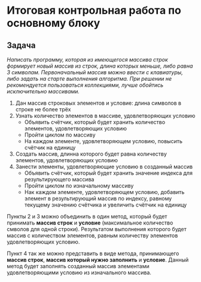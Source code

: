 # Итоговая контрольная работа по основному блоку

## Задача 

_Написать программу, которая из имеющегося массива строк формирует новый массив из строк, длина которых меньше, либо равна 3 символам. Первоначальный массив можно ввести с клавиатуры, либо задать на старте выполнения алгоритма. При решении не рекомендуется пользоваться коллекциями, лучше обойтись исключительно массивами._


1. Дан массив строковых элементов и условие: длина символов в строке не более трёх
2. Узнать количество элементов в массиве, удовлетворяющих условию
    * Объявить счётчик, который будет хранить количество элементов, удовлетворяющих условию
    * Пройти циклом по массиву
    * На каждом элементе, удовлетворяющем условию, повысить счётчик на единицу
3. Создать массив, длинна которого будет равна количеству элементов, удовлетворяющих условию
4. Занести элементы, удовлетворяющие условию в созданный массив
    * Объявить счётчик, который будет хранить значение индекса для результирующего массива
    * Пройти циклом по изначальному массиву
    * Нак каждом элементе, удовлетворяющем условию, добавить элемент в результирующий массив по индексу, равному текущему значению счётчика и увеличить счётчик на единицу

Пункты 2 и 3 можно объединить в один метод, который будет принимать **массив строк** и **условие** (максимальное количество смволов для одной строки). Результатом выполнения которого будет массив с количеством элементов, равным количеству элементов удовлетворяющих условию.

Пункт 4 так же можно представить в виде метода, принимающего **массив строк**, **массив который нужно заполнить** и **условие**. Данный метод будет заполнять созданный массив элементами удовлетворяющими условию из изначального массива.